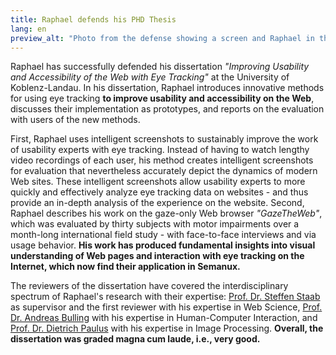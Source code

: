 ```yaml
---
title: Raphael defends his PHD Thesis
lang: en
preview_alt: "Photo from the defense showing a screen and Raphael in the front."
---
```


Raphael has successfully defended his dissertation *"Improving Usability and Accessibility of the Web with Eye Tracking"* at the University of Koblenz-Landau. In his dissertation, Raphael introduces innovative methods for using eye tracking **to improve usability and accessibility on the Web**, discusses their implementation as prototypes, and reports on the evaluation with users of the new methods.

First, Raphael uses intelligent screenshots to sustainably improve the work of usability experts with eye tracking. Instead of having to watch lengthy video recordings of each user, his method creates intelligent screenshots for evaluation that nevertheless accurately depict the dynamics of modern Web sites. These intelligent screenshots allow usability experts to more quickly and effectively analyze eye tracking data on websites - and thus provide an in-depth analysis of the experience on the website. Second, Raphael describes his work on the gaze-only Web browser *"GazeTheWeb"*, which was evaluated by thirty subjects with motor impairments over a month-long international field study - with face-to-face interviews and via usage behavior. **His work has produced fundamental insights into visual understanding of Web pages and interaction with eye tracking on the Internet, which now find their application in Semanux.**

The reviewers of the dissertation have covered the interdisciplinary spectrum of Raphael's research with their expertise: [Prof. Dr. Steffen Staab](https://www.ipvs.uni-stuttgart.de/institute/team/Staab-00001) as supervisor and the first reviewer with his expertise in Web Science, [Prof. Dr. Andreas Bulling](https://www.vis.uni-stuttgart.de/en/institute/team/Bulling) with his expertise in Human-Computer Interaction, and [Prof. Dr. Dietrich Paulus](https://www.uni-koblenz-landau.de/de/koblenz/fb4/icv/agpaulus/agas-team/paulus) with his expertise in Image Processing. **Overall, the dissertation was graded magna cum laude, i.e., very good.**